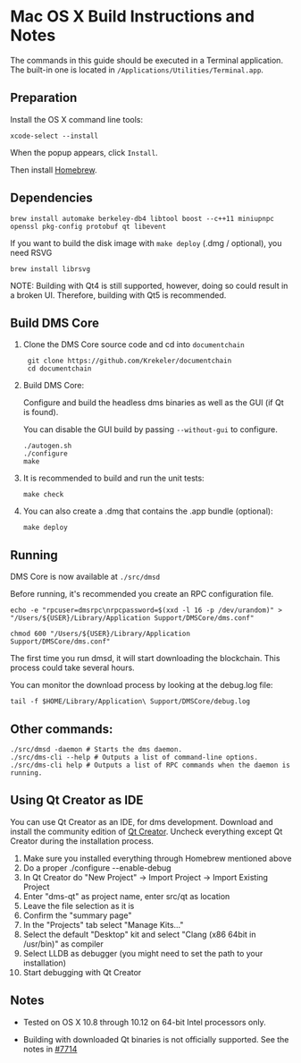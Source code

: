 Mac OS X Build Instructions and Notes
====================================
The commands in this guide should be executed in a Terminal application.
The built-in one is located in `/Applications/Utilities/Terminal.app`.

Preparation
-----------
Install the OS X command line tools:

`xcode-select --install`

When the popup appears, click `Install`.

Then install [Homebrew](https://brew.sh).

Dependencies
----------------------

    brew install automake berkeley-db4 libtool boost --c++11 miniupnpc openssl pkg-config protobuf qt libevent

If you want to build the disk image with `make deploy` (.dmg / optional), you need RSVG

    brew install librsvg

NOTE: Building with Qt4 is still supported, however, doing so could result in a broken UI. Therefore, building with Qt5 is recommended.

Build DMS Core
------------------------

1. Clone the DMS Core source code and cd into `documentchain`

        git clone https://github.com/Krekeler/documentchain
        cd documentchain

2.  Build DMS Core:

    Configure and build the headless dms binaries as well as the GUI (if Qt is found).

    You can disable the GUI build by passing `--without-gui` to configure.

        ./autogen.sh
        ./configure
        make

3.  It is recommended to build and run the unit tests:

        make check

4.  You can also create a .dmg that contains the .app bundle (optional):

        make deploy

Running
-------

DMS Core is now available at `./src/dmsd`

Before running, it's recommended you create an RPC configuration file.

    echo -e "rpcuser=dmsrpc\nrpcpassword=$(xxd -l 16 -p /dev/urandom)" > "/Users/${USER}/Library/Application Support/DMSCore/dms.conf"

    chmod 600 "/Users/${USER}/Library/Application Support/DMSCore/dms.conf"

The first time you run dmsd, it will start downloading the blockchain. This process could take several hours.

You can monitor the download process by looking at the debug.log file:

    tail -f $HOME/Library/Application\ Support/DMSCore/debug.log

Other commands:
-------

    ./src/dmsd -daemon # Starts the dms daemon.
    ./src/dms-cli --help # Outputs a list of command-line options.
    ./src/dms-cli help # Outputs a list of RPC commands when the daemon is running.

Using Qt Creator as IDE
------------------------
You can use Qt Creator as an IDE, for dms development.
Download and install the community edition of [Qt Creator](https://www.qt.io/download/).
Uncheck everything except Qt Creator during the installation process.

1. Make sure you installed everything through Homebrew mentioned above
2. Do a proper ./configure --enable-debug
3. In Qt Creator do "New Project" -> Import Project -> Import Existing Project
4. Enter "dms-qt" as project name, enter src/qt as location
5. Leave the file selection as it is
6. Confirm the "summary page"
7. In the "Projects" tab select "Manage Kits..."
8. Select the default "Desktop" kit and select "Clang (x86 64bit in /usr/bin)" as compiler
9. Select LLDB as debugger (you might need to set the path to your installation)
10. Start debugging with Qt Creator

Notes
-----

* Tested on OS X 10.8 through 10.12 on 64-bit Intel processors only.

* Building with downloaded Qt binaries is not officially supported. See the notes in [#7714](https://github.com/bitcoin/bitcoin/issues/7714)
